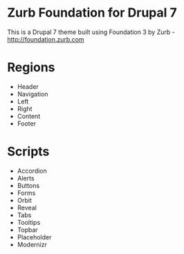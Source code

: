 Zurb Foundation for Drupal 7
============================

This is a Drupal 7 theme built using Foundation 3 by Zurb - http://foundation.zurb.com


Regions
============================

* Header
* Navigation
* Left
* Right
* Content
* Footer


Scripts
============================

* Accordion
* Alerts
* Buttons
* Forms
* Orbit
* Reveal
* Tabs
* Tooltips
* Topbar
* Placeholder
* Modernizr